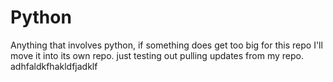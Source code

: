 # Python
Anything that involves python, if something does get too big for this repo I'll move it into its own repo.
just testing out pulling updates from my repo.
adhfaldkfhakldfjadklf